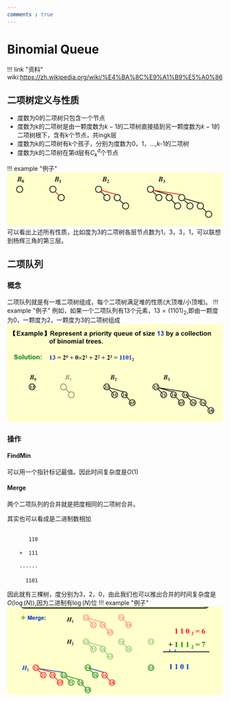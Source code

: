 ```yaml
---
comments : true
---
```


<link rel="stylesheet" type="text/css" href="../../../css/styles.css">

# Binomial Queue

!!! link "资料"
    wiki:https://zh.wikipedia.org/wiki/%E4%BA%8C%E9%A1%B9%E5%A0%86

## 二项树定义与性质

+ 度数为0的二项树只包含一个节点
+ 度数为k的二项树是由一颗度数为$k-1$的二项树直接插到另一颗度数为$k-1$的二项树根下，含有k个节点，共ingk层
+ 度数为k的二项树有k个孩子，分别为度数为0，1，...,k-1的二项树
+ 度数为k的二项树在第d层有$C_{k}^{d}$个节点

!!! example "例子"
    ![](../../image/pp5.png)
    可以看出上述所有性质，比如度为3的二项树各层节点数为1，3，3，1，可以联想到杨辉三角的第三层。

## 二项队列

### 概念
二项队列就是有一堆二项树组成，每个二项树满足堆的性质(大顶堆/小顶堆)。
!!! example "例子"
    例如，如果一个二项队列有13个元素，$13=(1101)_2$,即由一颗度为0，一颗度为2，一颗度为3的二项树组成
    ![](../../image/pp6.png)

### 操作

#### FindMin

可以用一个指针标记最值。因此时间复杂度是$O(1)$

#### Merge

两个二项队列的合并就是把度相同的二项树合并。

其实也可以看成是二进制数相加

```plaintext

       110

    +  111

    ------

      1101

```
因此就有三棵树，度分别为3，2，0，由此我们也可以推出合并的时间复杂度是$O(\log(N))$,因为二进制有$\log(N)$位
!!! example "例子"
    ![](../../image/pp7.png)